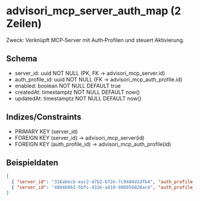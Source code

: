 # advisori_mcp_server_auth_map (2 Zeilen)

Zweck: Verknüpft MCP‑Server mit Auth‑Profilen und steuert Aktivierung.

## Schema
- server_id: uuid NOT NULL (PK, FK → advisori_mcp_server.id)
- auth_profile_id: uuid NOT NULL (FK → advisori_mcp_auth_profile.id)
- enabled: boolean NOT NULL DEFAULT true
- createdAt: timestamptz NOT NULL DEFAULT now()
- updatedAt: timestamptz NOT NULL DEFAULT now()

## Indizes/Constraints
- PRIMARY KEY (server_id)
- FOREIGN KEY (server_id) → advisori_mcp_server(id)
- FOREIGN KEY (auth_profile_id) → advisori_mcp_auth_profile(id)

## Beispieldaten
```json
[
  { "server_id": "316abecb-eac2-47b2-b72e-7c94d4d1dfb4", "auth_profile_id": "5ffff7a8-da8f-40d8-95f8-f3a540a06eff", "enabled": true },
  { "server_id": "48046063-5bfc-432e-a410-980856028ac4", "auth_profile_id": "965c8c67-93f3-4c5c-a382-a6ee1cc2ec14", "enabled": true }
]
```


